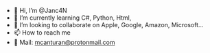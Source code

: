 - 👋 Hi, I’m @Janc4N
- 🌱 I’m currently learning C#, Python, Html, 
- 💞️ I’m looking to collaborate on Apple, Google, Amazon, Microsoft...
- 📫 How to reach me 
- 📧 Mail: mcanturan@protonmail.com

<!---
Janc4N/Janc4N is a ✨ special ✨ repository because its `README.md` (this file) appears on your GitHub profile.
You can click the Preview link to take a look at your changes.
--->
